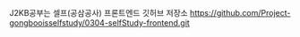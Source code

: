 J2KB공부는 셀프(공삼공사) 프론트엔드 깃허브 저장소
https://github.com/Project-gongbooisselfstudy/0304-selfStudy-frontend.git
